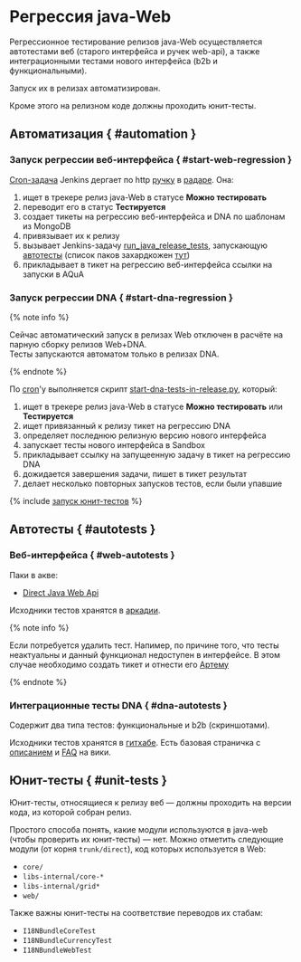 # Регрессия java-Web

Регрессионное тестирование релизов java-Web осуществляется автотестами веб (старого интерфейса и ручек web-api),
а также интеграционными тестами нового интерфейса (b2b и функциональными).

Запуск их в релизах автоматизирован.

Кроме этого на релизном коде должны проходить юнит-тесты.

## Автоматизация { #automation }

### Запуск регрессии веб-интерфейса { #start-web-regression }
[Cron-задача](https://jenkins-direct.qart.yandex-team.ru/job/cron/job/check-if-java-web-release/)
Jenkins дергает по http [ручку](https://radar.qart.yandex-team.ru/radar-rest/onduty/check-if-java-release/?serviceTag=java_web)
в [радаре](../../glossary/glossary.md#radar).
Она:

1. ищет в трекере релиз java-Web в статусе **Можно тестировать**
1. переводит его в статус **Тестируется**
1. создает тикеты на регрессию веб-интерфейса и DNA по шаблонам из MongoDB
1. привязывает их к релизу
1. вызывает Jenkins-задачу
[run_java_release_tests](https://jenkins-direct.qart.yandex-team.ru/job/direct-test-ci/job/run_java_release_tests/),
запускающую [автотесты](#autotests) (список паков захардкожен [тут](https://a.yandex-team.ru/arc/trunk/arcadia/direct/qa/jenkins-dsl/directci/direct_java_release.groovy))
1. прикладывает в тикет на регрессию веб-интерфейса ссылки на запуски в AQuA

### Запуск регрессии DNA { #start-dna-regression }
{% note info %}

Сейчас автоматический запуск в релизах Web отключен в расчёте на парную сборку релизов Web+DNA.  
Тесты запускаются автоматом только в релизах DNA.

{% endnote %}

По [cron](https://a.yandex-team.ru/search?search=start_dna_tests_in_release_java_web,%5Edirect%2Finfra%2Fdirect-utils%2Fppcdev-scripts-cron%2Fetc%2Fcron.d.*,,arcadia,,5000)'у выполняется скрипт
[start-dna-tests-in-release.py](https://a.yandex-team.ru/arc/trunk/arcadia/direct/infra/direct-utils/direct-release-tools/bin/start-dna-tests-in-release.py), который:

1. ищет в трекере релиз java-Web в статусе **Можно тестировать** или **Тестируется**
1. ищет привязанный к релизу тикет на регрессию DNA
1. определяет последнюю релизную версию нового интерфейса
1. запускает тесты нового интерфейса в Sandbox
1. прикладывает ссылку на запущеенную задачу в тикет на регрессию DNA
1. дожидается завершения задачи, пишет в тикет результат
1. делает несколько повторных запусков тестов, если были упавшие

{% include [запуск юнит-тестов](_includes/launch-unit-tests.md) %}

## Автотесты { #autotests }

### Веб-интерфейса { #web-autotests }
Паки в акве:

- [Direct Java Web Api](https://aqua.yandex-team.ru/#/pack/591c2e91e4b0457937ed0ce1)

Исходники тестов хранятся в [аркадии](https://a.yandex-team.ru/arc/trunk/arcadia/direct/qa).

{% note info %}

Если потребуется удалить тест. Напимер, по причине того, что тесты неактуальны и данный функционал недоступен в интерфейсе. В этом случае необходимо создать тикет и отнести его [Артему](jensenspb@yandex-team.ru)

{% endnote %}


### Интеграционные тесты DNA { #dna-autotests }

Содержит два типа тестов: функциональные и b2b (скриншотами).

Исходники тестов хранятся в [гитхабе](https://github.yandex-team.ru/direct/dna/tree/master/tests).
Есть базовая страничка с [описанием](https://github.yandex-team.ru/direct/dna/blob/master/docs/hermione-tests.md)
и [FAQ](https://wiki.yandex-team.ru/adv-interfaces/direct/faq-testov-dna) на вики.


## Юнит-тесты { #unit-tests }
Юнит-тесты, относящиеся к релизу веб — должны проходить на версии кода, из которой собран релиз.

Простого способа понять, какие модули используются в java-web (чтобы проверить их юнит-тесты) — нет.
Можно отметить следующие модули (от корня `trunk/direct`), код которых используется в Web:
- `core/`
- `libs-internal/core-*`
- `libs-internal/grid*`
- `web/`

Также важны юнит-тесты на соответствие переводов их стабам:
- `I18NBundleCoreTest`
- `I18NBundleCurrencyTest`
- `I18NBundleWebTest`

